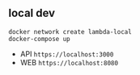 ## local dev

```
docker network create lambda-local
docker-compose up
```

- API `https://localhost:3000`
- WEB `https://localhost:8080`
